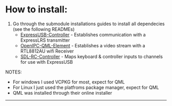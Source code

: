 # How to install:
1. Go through the submodule installations guides to install all dependecies (see the following READMEs)
    - [ExpressUSB-Controller](https://github.com/Hanjocl/ExpressUSB-Controller) - Establishes communication with a ExpressLRS transmitter
    - [OpenIPC-QML-Element](https://github.com/Hanjocl/OpenIPC-QML-Element) - Establishes a video stream with a RTL8812AU wifi Receiver
    - [SDL-RC-Controller](https://github.com/Hanjocl/SDL-RC-Controller) - Maps keyboard & controller inputs to channels for use with ExpressUSB
   
NOTES:
- For windows I used VCPKG for most, expect for QML
- For Linux I just used the platfroms package manager, expect for QML
- QML was installed through their online installer

---
